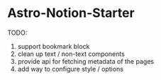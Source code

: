 # Astro-Notion-Starter

TODO:
1. support bookmark block
2. clean up text / non-text components
3. provide api for fetching metadata of the pages
4. add way to configure style / options
